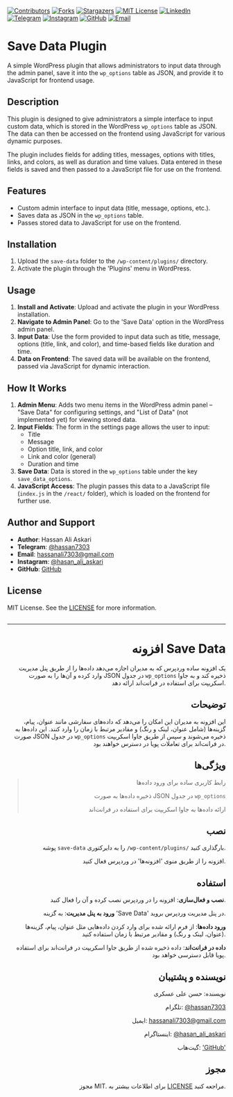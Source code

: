 [contributors-shield]: https://img.shields.io/github/contributors/hassan7303/save-data.svg?style=for-the-badge
[contributors-url]: https://github.com/hassan7303/save-data/graphs/contributors
[forks-shield]: https://img.shields.io/github/forks/hassan7303/save-data.svg?style=for-the-badge&label=Fork
[forks-url]: https://github.com/hassan7303/save-data/network/members
[stars-shield]: https://img.shields.io/github/stars/hassan7303/save-data.svg?style=for-the-badge
[stars-url]: https://github.com/hassan7303/save-data/stargazers
[license-shield]: https://img.shields.io/github/license/hassan7303/save-data.svg?style=for-the-badge
[license-url]: https://github.com/hassan7303/save-data/blob/master/LICENCE.md
[linkedin-shield]: https://img.shields.io/badge/-LinkedIn-blue.svg?style=for-the-badge&logo=linkedin&colorB=555
[linkedin-url]: https://linkedin.com/in/hassanaliaskari
[telegram-shield]: https://img.shields.io/badge/-Telegram-blue.svg?style=for-the-badge&logo=telegram&colorB=555
[telegram-url]: https://t.me/hassan7303
[instagram-shield]: https://img.shields.io/badge/-Instagram-red.svg?style=for-the-badge&logo=instagram&colorB=555
[instagram-url]: https://www.instagram.com/hasan_ali_askari
[github-shield]: https://img.shields.io/badge/-GitHub-black.svg?style=for-the-badge&logo=github&colorB=555
[github-url]: https://github.com/hassan7303
[email-shield]: https://img.shields.io/badge/-Email-orange.svg?style=for-the-badge&logo=gmail&colorB=555
[email-url]: mailto:hassanali7303@gmail.com

[![Contributors][contributors-shield]][contributors-url]
[![Forks][forks-shield]][forks-url]
[![Stargazers][stars-shield]][stars-url]
[![MIT License][license-shield]][license-url]
[![LinkedIn][linkedin-shield]][linkedin-url]
[![Telegram][telegram-shield]][telegram-url]
[![Instagram][instagram-shield]][instagram-url]
[![GitHub][github-shield]][github-url]
[![Email][email-shield]][email-url]


# Save Data Plugin

A simple WordPress plugin that allows administrators to input data through the admin panel, save it into the `wp_options` table as JSON, and provide it to JavaScript for frontend usage.

## Description

This plugin is designed to give administrators a simple interface to input custom data, which is stored in the WordPress `wp_options` table as JSON. The data can then be accessed on the frontend using JavaScript for various dynamic purposes.

The plugin includes fields for adding titles, messages, options with titles, links, and colors, as well as duration and time values. Data entered in these fields is saved and then passed to a JavaScript file for use on the frontend.

## Features

- Custom admin interface to input data (title, message, options, etc.).
- Saves data as JSON in the `wp_options` table.
- Passes stored data to JavaScript for use on the frontend.

## Installation

1. Upload the `save-data` folder to the `/wp-content/plugins/` directory.
2. Activate the plugin through the 'Plugins' menu in WordPress.

## Usage

1. **Install and Activate**: Upload and activate the plugin in your WordPress installation.
2. **Navigate to Admin Panel**: Go to the 'Save Data' option in the WordPress admin panel.
3. **Input Data**: Use the form provided to input data such as title, message, options (title, link, and color), and time-based fields like duration and time.
4. **Data on Frontend**: The saved data will be available on the frontend, passed via JavaScript for dynamic interaction.

## How It Works

1. **Admin Menu**: Adds two menu items in the WordPress admin panel – "Save Data" for configuring settings, and "List of Data" (not implemented yet) for viewing stored data.
2. **Input Fields**: The form in the settings page allows the user to input:
   - Title
   - Message
   - Option title, link, and color
   - Link and color (general)
   - Duration and time
3. **Save Data**: Data is stored in the `wp_options` table under the key `save_data_options`.
4. **JavaScript Access**: The plugin passes this data to a JavaScript file (`index.js` in the `/react/` folder), which is loaded on the frontend for further use.

## Author and Support

- **Author**: Hassan Ali Askari
- **Telegram**: [@hassan7303](https://t.me/hassan7303)
- **Email**: [hassanali7303@gmail.com](mailto:hassanali7303@gmail.com)
- **Instagram**: [@hasan_ali_askari](https://www.instagram.com/hasan_ali_askari)
- **GitHub**: [GitHub](https://github.com/hassan7303)

## License

MIT License. See the [LICENSE](https://opensource.org/licenses/MIT) for more information.

##

---
<div style="text-align: right;">

# افزونه Save Data

یک افزونه ساده وردپرس که به مدیران اجازه می‌دهد داده‌ها را از طریق پنل مدیریت وارد کرده و آن‌ها را به صورت JSON در جدول `wp_options` ذخیره کند و به جاوا اسکریپت برای استفاده در فرانت‌اند ارائه دهد.

## توضیحات

این افزونه به مدیران این امکان را می‌دهد که داده‌های سفارشی مانند عنوان، پیام، گزینه‌ها (شامل عنوان، لینک و رنگ) و مقادیر مرتبط با زمان را وارد کنند. این داده‌ها به صورت JSON در جدول `wp_options` ذخیره می‌شوند و سپس از طریق جاوا اسکریپت در فرانت‌اند برای تعاملات پویا در دسترس خواهند بود.

## ویژگی‌ها

> رابط کاربری ساده برای ورود داده‌ها
>
> ذخیره داده‌ها به صورت JSON در جدول `wp_options`
>
> ارائه داده‌ها به جاوا اسکریپت برای استفاده در فرانت‌اند

## نصب

پوشه `save-data` را به دایرکتوری `/wp-content/plugins/` بارگذاری کنید.

افزونه را از طریق منوی 'افزونه‌ها' در وردپرس فعال کنید.

## استفاده

**نصب و فعال‌سازی**: افزونه را در وردپرس نصب کرده و آن را فعال کنید.

**ورود به پنل مدیریت**: به گزینه 'Save Data' در پنل مدیریت وردپرس بروید.

**ورود داده‌ها**: از فرم ارائه شده برای وارد کردن داده‌هایی مثل عنوان، پیام، گزینه‌ها (عنوان، لینک و رنگ) و مقادیر مرتبط با زمان استفاده کنید.

**داده در فرانت‌اند**: داده ذخیره شده از طریق جاوا اسکریپت در فرانت‌اند برای استفاده پویا قابل دسترسی خواهد بود.

## نویسنده و پشتیبان

نویسنده: حسن علی عسکری

تلگرام: [@hassan7303](https://t.me/hassan7303)

ایمیل: [hassanali7303@gmail.com](mailto:hassanali7303@gmail.com)

اینستاگرام: [@hasan_ali_askari](https://www.instagram.com/hasan_ali_askari)

گیت‌هاب: ['GitHub'](https://github.com/hassan7303)

## مجوز

مجوز MIT. برای اطلاعات بیشتر به [LICENSE](https://opensource.org/licenses/MIT) مراجعه کنید.

</div>
